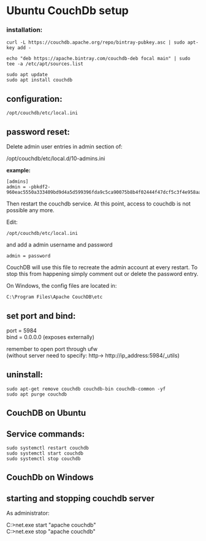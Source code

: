 # Ubuntu CouchDb setup

### installation:
```curl -L https://couchdb.apache.org/repo/bintray-pubkey.asc | sudo apt-key add -```

```echo "deb https://apache.bintray.com/couchdb-deb focal main" | sudo tee -a /etc/apt/sources.list```

```sudo apt update```  
```sudo apt install couchdb```

## configuration:

```/opt/couchdb/etc/local.ini```

## password reset:
Delete admin user entries in admin section of:

/opt/couchdb/etc/local.d/10-admins.ini

**example:**
```
[admins]  
admin = -pbkdf2-960eac5550a333409bd9d4a5d599396fda9c5ca90075b8b4f02444f47dcf5c3f4e958aaf,10
```

Then restart the couchdb service. At this point, access to couchdb is not possible any more.

Edit:

```/opt/couchdb/etc/local.ini```

and add a admin username and password
```
admin = password
```

CouchDB will use this file to recreate the admin account at every restart. To stop this from happening simply comment out or delete the password entry.

On Windows, the config files are located in:

```C:\Program Files\Apache CouchDB\etc```

## set port and bind:
port = 5984  
bind = 0.0.0.0 (exposes externally)  

remember to open port through ufw  
(without server need to specify: http-> http://ip_address:5984/_utils)

## uninstall:
```sudo apt-get remove couchdb couchdb-bin couchdb-common -yf```  
```sudo apt purge couchdb```

## CouchDB on Ubuntu 

## Service commands:

```sudo systemctl restart couchdb```  
```sudo systemctl start couchdb```  
```sudo systemctl stop couchdb```

## CouchDb on Windows

## starting and stopping couchdb server
As administrator:

C:\>net.exe start "apache couchdb"  
C:\>net.exe stop "apache couchdb"  

